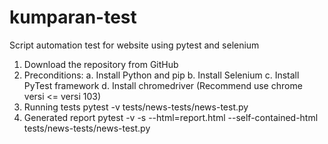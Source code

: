 # kumparan-test

Script automation test for website using pytest and selenium 

1. Download the repository from GitHub 
2. Preconditions:
   a. Install Python and pip
   b. Install Selenium
   c. Install PyTest framework
   d. Install chromedriver (Recommend use chrome versi <= versi 103)
4. Running tests
   pytest -v tests/news-tests/news-test.py 
5. Generated report
   pytest -v -s --html=report.html --self-contained-html tests/news-tests/news-test.py 

